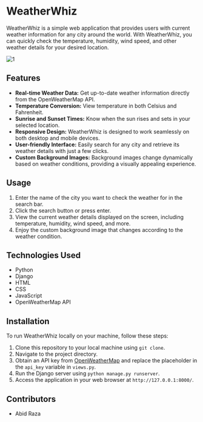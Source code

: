 # WeatherWhiz

WeatherWhiz is a simple web application that provides users with current weather information for any city around the world. With WeatherWhiz, you can quickly check the temperature, humidity, wind speed, and other weather details for your desired location.


![1](https://github.com/abidraza451/Weathe--Forecast-App-WeatherWhiz/assets/62200623/a84a295f-db40-4a6e-9c32-11b9ae79e717)

## Features

- **Real-time Weather Data:** Get up-to-date weather information directly from the OpenWeatherMap API.
- **Temperature Conversion:** View temperature in both Celsius and Fahrenheit.
- **Sunrise and Sunset Times:** Know when the sun rises and sets in your selected location.
- **Responsive Design:** WeatherWhiz is designed to work seamlessly on both desktop and mobile devices.
- **User-friendly Interface:** Easily search for any city and retrieve its weather details with just a few clicks.
- **Custom Background Images:** Background images change dynamically based on weather conditions, providing a visually appealing experience.

## Usage

1. Enter the name of the city you want to check the weather for in the search bar.
2. Click the search button or press enter.
3. View the current weather details displayed on the screen, including temperature, humidity, wind speed, and more.
4. Enjoy the custom background image that changes according to the weather condition.

## Technologies Used

- Python
- Django
- HTML
- CSS
- JavaScript
- OpenWeatherMap API

## Installation

To run WeatherWhiz locally on your machine, follow these steps:

1. Clone this repository to your local machine using `git clone`.
2. Navigate to the project directory.
3. Obtain an API key from [OpenWeatherMap](https://openweathermap.org/) and replace the placeholder in the `api_key` variable in `views.py`.
4. Run the Django server using `python manage.py runserver`.
6. Access the application in your web browser at `http://127.0.0.1:8000/`.

## Contributors

- Abid Raza


